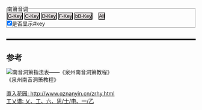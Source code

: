 


<style>
    * {
    margin: 0;
    padding: 0;
    }
    tr {
        border: 0;
        padding: 0;
    }
    td,th {
        border: 1;
        padding: 0;
        margin: 0;
    }
    button {
        background-color: rgb(222, 217, 217);
    }
    .back {
        border-color:red;
    }
    /* canvas {
        border: 1px solid black;
    } */
</style>
    



<fieldset>
    <legend>南箫音调</legend>
    <button id="G-Key-button" onclick="myFunction('G-Key')">G-Key</button>  
    <button id="C-Key-button" onclick="myFunction('C-Key')">C-Key</button>  
    <button id="D-Key-button" onclick="myFunction('D-Key')">D-Key</button>  
    <button id="F-Key-button" onclick="myFunction('F-Key')">F-Key</button>  
    <button id="bB-Key-button" onclick="myFunction('bB-Key')">bB-Key</button>
     &nbsp; &nbsp;<button id="All-Key-button" onclick="myFunction('All')">All</button>  
    <br> <input type="checkbox" name="showHalf" id="showHalfChk" checked="True" onclick="myChkFunction()">是否显示#key
    <br> 
</fieldset>

<div>
    <h2 id="Current-Key"></h2>
    <table id="Key-Table" border="2" bordercolor="black"></table>
</div>


<div>
 <h2>参考</h2>
 
 <img src="../Nanyin/keys.png" alt="南音洞箫指法表——《泉州南音洞箫教程》">  <br> 《泉州南音洞箫教程》  <br>   <br> 
 <a href="http://www.qznanyin.cn/zrhy.html">直入花园: http://www.qznanyin.cn/zrhy.html</a>  <br> 
 <a href="http://www.qzhnet.com/qzh153.htm#gongchapu">工乂谱: 乂、工、六、思/士/电、一/乙</a>
</div>

    
    
<script>
var fullTable = {
    "BlowType" : ["缓","缓","缓","缓","缓","缓","缓","缓","缓","缓","缓","缓",  
               "急","急","急","急","急","急","急","急","急","急","急","急","急",
               "超","超","超","超","超","超","超","超","超" ],
    "KeyName" : ["艹工","艹<br>六","艹<br>乂<br>六","贝<br>士","士","下","毛<br>乂","贝乂","乂","乂","乂","全<br>乂",  
               "入工","工","六","乂六","贝思","入士","思","一","毛<br>?乂","δ<br>亻<br>乂","-亻乂","","",
               "亻工","亻工","亻工","亻六","亻思","亻一","亻一","彳乂","彳乂" ],
    "C-Key" : ["2.","3.","4.","#4.","5.","6.","#6.","7.","1","1","1","#1",  
               "2","2","3","4","#4","#4","5","6","#6","7","^1","#^1","#^1",
               "^2","^2","^2","^3","^5","^6","^6","^7","^7" ],
    "D-Key" : ["1.","2.","","3.","4.","5.","","6.","","","","7.",  
               "1","1","2","","3","3","4","5","","6","","7","7",
               "^1","^1","^1","^2","^4","^5","^5","^6","^6" ],
    "F-Key" : ["6_","7_","1.","","2.","3.","4.","#4.","5.","5.","5.","",  
               "6.","6.","7.","1","","","2","3","4","#4","5","","",
               "6","6","6","7","^2","^3","^3","#^4","#^4" ],
    "G-Key" : ["5.","6.","","7.","1","2","","3","4","4","4","#4",  
               "5","5","6","","7","7","^1","^2","","^3","^4","#^4","#^4",
               "^5","^5","^5","^6","^@1","^@2","^@2","^@3","^@3" ],
    "bB-Key": ["3.","#4.","5.","","6.","7.","1","","2","2","2","",  
               "3","3","#4","5","","","6","7","^1","","^2","","",
               "^3","^3","^3","#^4","^6","^7","^7","","" ],
    "pressBack": [2,2,2,2,2,2,2,2,0,0,0,0,  2,0,2,2,2,2,2,2,2,2,2,0,2,  0,0,0,2,2,0,0,2,2],
    "press1":    [2,2,2,2,2,2,0,0,2,2,2,0,  2,2,2,2,2,2,2,2,0,0,0,0,2,  0,2,0,2,0,0,0,2,2],
    "press2":    [2,2,2,2,2,0,2,0,2,2,2,0,  2,2,2,2,2,2,2,0,2,2,2,0,2,  2,2,2,0,2,2,2,0,0],
    "press3":    [2,2,2,2,0,0,0,0,0,2,0,0,  2,2,2,2,2,0,0,0,0,2,2,0,2,  2,0,1,0,2,0,0,2,2],
    "press4":    [2,2,0,0,0,0,2,0,0,0,0,0,  2,2,2,0,0,2,0,0,0,2,1,0,0,  0,0,0,0,0,0,0,2,2],
    "press5":    [2,0,2,0,0,0,2,0,0,2,2,0,  2,2,0,2,0,2,0,0,0,2,0,0,0,  0,0,0,2,2,2,0,2,0],
}



function fillCircle(mycanvas,r,type,fillColor) {
    var ctx = mycanvas.getContext("2d");
    ctx.strokeStyle = fillColor;
    ctx.fillStyle = fillColor;
    ctx.beginPath();                
    ctx.arc(r, r, r, 0, Math.PI * 1, true); // (x,y,r,sAngle,eAngle,counterclockwise)
    if (type === "0") {ctx.stroke()} else {ctx.fill()};
    ctx.beginPath();                 
    ctx.arc(r, r, r, 0, Math.PI * 2, true); 
    if (type === "2") {ctx.fill()} else {ctx.stroke()};
}

function processStr(myTdStr){
    clean_str = myTdStr.replace(/#/g, "").replace(/_/g, "").replace(/\./g, "").replace(/\^/g, "");
    pound_str = ""
    myTdStr.split('').forEach(function (value,index){
        if (value === "#") {pound_str = `<sup>#</sup>`;};
        if (value === "_") {clean_str = `.<u>${clean_str}</u>`;};    // 双下划标识  _  -->   ._ 
        if (value === ".") {clean_str = `<u>${clean_str}</u>`;}      //   下划标识  .  -->   _
        if (value === "^") {clean_str = `<span style="text-decoration: overline">${clean_str}</span>`;};  //   上划标识  -   -->  -
    })
    return `${pound_str}${clean_str}`                                //  双上划标识@  -->  @-
}

function tdElementStr(myTdStr) {
    tempTdStr = `<td style="padding:0;text-align:right" width="30px">${processStr(myTdStr)}</td>`;
    return tempTdStr
}

function tdCanvasStr(myTdStr,canvasClass) {  // "Circle" "firstCircle"
    tempTdStr = `<td style="padding:0;text-align:center" width="30px"><canvas class="${canvasClass}" width="16" height="16">${myTdStr}</canvas></td>`;
    return tempTdStr
}


function trElementStr (rowName,myArray,canvasClass) {
    tempTds = ``;
    tempTds += tdElementStr(rowName);
    if (canvasClass === "") {
        myArray.forEach(function (value,index) {tempTds += tdElementStr(value)});
    } else {
        myArray.forEach(function (value,index) {tempTds += tdCanvasStr(value,canvasClass)});
    };
    tempTrStr = `<tr>${tempTds}</tr>`;
    return tempTrStr;
}



function filterKeyIndex(fullTable,key,ifshowHalf){
    select_Idx = [];
    if (fullTable[key]=== undefined){
        select_Idx = Array.from({length: fullTable['BlowType'].length}, (val, i) => i);
    }else{
        fullTable[key].forEach((value,index) => {
            if (value !== "" && (ifshowHalf || value.indexOf("#") === -1)) {
                select_Idx.push(index)
            };
        });

    }

    return select_Idx;

}


function getValueByIndex(select_Idx,fullTable,word){
    select_Val = [];
    select_Idx.forEach(
        (Idx,_Index) => {
            select_Val.push(fullTable[word][Idx]);
        }
    );
    return select_Val;
}


function mainFunc(fullTable,key,ifshowHalf){
    document.getElementById('Current-Key').textContent = key;
    var select_Idx = filterKeyIndex(fullTable,key,ifshowHalf);
    var text_BlowType =  trElementStr("吹",getValueByIndex(select_Idx,fullTable,'BlowType'),"");
    var text_KeyName =   trElementStr("名",getValueByIndex(select_Idx,fullTable,'KeyName'),"");
    if (key === "All"){
        var text_Keynote = ``;
        var keys = ['G-Key','C-Key','D-Key','F-Key','bB-Key']
        keys.forEach(
            (kk,index) => {text_Keynote += trElementStr(kk.split('-')[0],getValueByIndex(select_Idx,fullTable,kk),"");}
        )
    }else{
        var text_Keynote =   trElementStr("简",getValueByIndex(select_Idx,fullTable,key),"");
    }
    var text_pressBack = trElementStr("后",getValueByIndex(select_Idx,fullTable,'pressBack'),"firstCircle");
    var text_press1 = trElementStr("一",getValueByIndex(select_Idx,fullTable,'press1'),"Circle");
    var text_press2 = trElementStr("二",getValueByIndex(select_Idx,fullTable,'press2'),"Circle");
    var text_press3 = trElementStr("三",getValueByIndex(select_Idx,fullTable,'press3'),"Circle");
    var text_press4 = trElementStr("四",getValueByIndex(select_Idx,fullTable,'press4'),"Circle");
    var text_press5 = trElementStr("五",getValueByIndex(select_Idx,fullTable,'press5'),"Circle");

    document.getElementById("Key-Table").innerHTML = `${text_BlowType}${text_KeyName}${text_Keynote}${text_pressBack}${text_press1}${text_press2}${text_press3}${text_press4}${text_press5}`;
    
    canvasObjs = document.querySelectorAll('canvas.Circle');    // canvasObjs = document.getElementsByTagName('canvas')
    for (k=0;k<canvasObjs.length;k++) {
        fillCircle(canvasObjs[k],8,canvasObjs[k].textContent,'black');
    }
    canvasObjs = document.querySelectorAll('canvas.firstCircle');  
    for (k=0;k<canvasObjs.length;k++) {
        fillCircle(canvasObjs[k],8,canvasObjs[k].textContent,'orange');
    }
}

currentKey = "All";
ifshowHalf = document.querySelector('#showHalfChk').checked;
mainFunc(fullTable,currentKey,ifshowHalf)

function myFunction(newKey) {
    currentKey = newKey;
    mainFunc(fullTable,currentKey,ifshowHalf);
}

function myChkFunction() {
    ifshowHalf = document.querySelector('#showHalfChk').checked;
    mainFunc(fullTable,currentKey,ifshowHalf);
    // if (ifshowHalf){mainFunc(fullTable,currentKey);}else{mainFunc(fullTable,currentKey)}
}

</script>
    
    
    
    